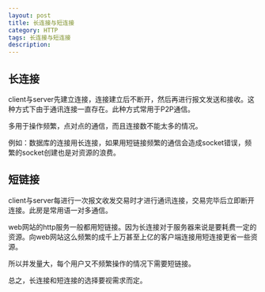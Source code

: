 ```yaml
---
layout: post
title: 长连接与短连接
category: HTTP
tags: 长连接与短连接
description: 
---
```


## 长连接
client与server先建立连接，连接建立后不断开，然后再进行报文发送和接收。这种方式下由于通讯连接一直存在。此种方式常用于P2P通信。

多用于操作频繁，点对点的通信，而且连接数不能太多的情况。

例如：数据库的连接用长连接，如果用短链接频繁的通信会造成socket错误，频繁的socket创建也是对资源的浪费。

## 短链接
client与server每进行一次报文收发交易时才进行通讯连接，交易完毕后立即断开连接。此房是常用语一对多通信。

web网站的http服务一般都用短链接。因为长连接对于服务器来说是要耗费一定的资源。向web网站这么频繁的成千上万甚至上亿的客户端连接用短连接更省一些资源。

所以并发量大，每个用户又不频繁操作的情况下需要短链接。

总之，长连接和短连接的选择要视需求而定。
